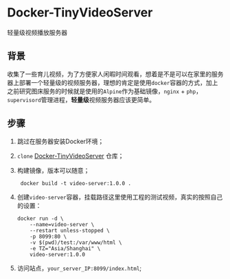 # Docker-TinyVideoServer
轻量级视频播放服务器

## 背景

收集了一些育儿视频，为了方便家人闲暇时间观看，想着是不是可以在家里的服务器上部署一个轻量级的视频服务器，理想的肯定是使用`docker`容器的方式，加上之前研究图床服务的时候就是使用的`Alpine`作为基础镜像，`nginx` + `php`，`supervisord`管理进程，**轻量级**视频服务器应该更简单。

## 步骤

1. 跳过在服务器安装Docker环境；

2. `clone` [Docker-TinyVideoServer](https://github.com/WenkaiZhou/Docker-TinyVideoServer) 仓库；

3. 构建镜像，版本可以随意；

        docker build -t video-server:1.0.0 .

4.  创建`video-server`容器，挂载路径这里使用工程的测试视频，真实的按照自己的设置：

        docker run -d \
            --name=video-server \
            --restart unless-stopped \
            -p 8099:80 \
            -v $(pwd)/test:/var/www/html \
            -e TZ="Asia/Shanghai" \
            video-server:1.0.0

5. 访问站点，`your_server_IP:8099/index.html`;